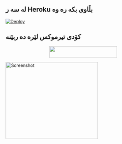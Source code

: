 ## له سه ر Heroku بڵاوی بکه ره وه

[![Deploy](https://www.herokucdn.com/deploy/button.svg)](https://heroku.com/deploy?template=https://github.com/Sarkaaut/bot-music-telegram)

## کۆدی تیرموکس لێره ده ربێنه

<p align="center"><a href="https://replit.com/@Sarkaaut/mainpy"> <img src="https://img.shields.io/badge/String%20Session-black?style=for-the-badge&logo=web" width="220" height="38.45"/></a></p>



<img src="https://telegra.ph/file/56c80d9784b80acc86d8a.jpg" alt="Screenshot" width="300" height="250">
